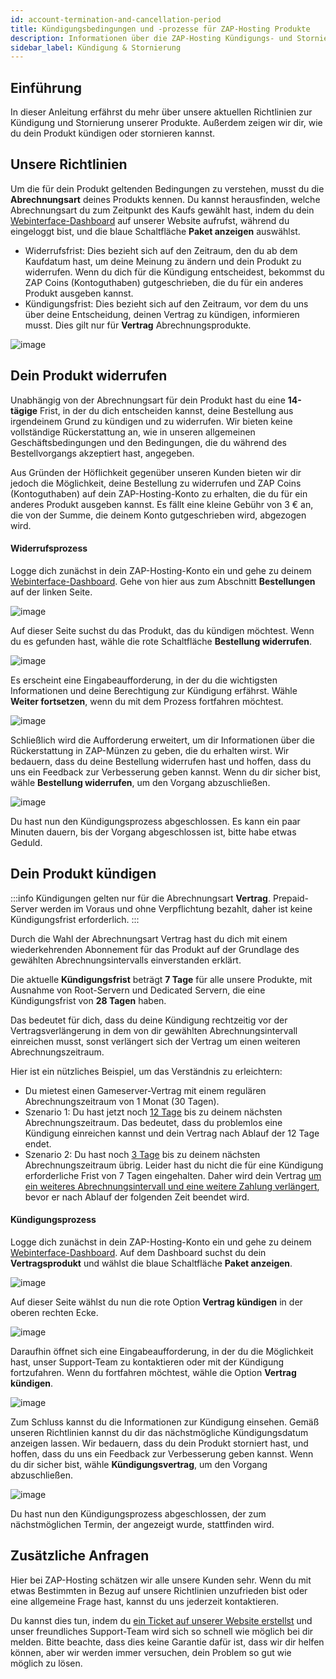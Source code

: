 ```yaml
---
id: account-termination-and-cancellation-period
title: Kündigungsbedingungen und -prozesse für ZAP-Hosting Produkte
description: Informationen über die ZAP-Hosting Kündigungs- und Stornierungsbedingungen und -prozesse bei ZAP-Hosting - ZAP-Hosting.com Dokumentation
sidebar_label: Kündigung & Stornierung
---
```


## Einführung

In dieser Anleitung erfährst du mehr über unsere aktuellen Richtlinien zur Kündigung und Stornierung unserer Produkte. Außerdem zeigen wir dir, wie du dein Produkt kündigen oder stornieren kannst.

## Unsere Richtlinien

Um die für dein Produkt geltenden Bedingungen zu verstehen, musst du die **Abrechnungsart** deines Produkts kennen. Du kannst herausfinden, welche Abrechnungsart du zum Zeitpunkt des Kaufs gewählt hast, indem du dein [Webinterface-Dashboard](https://zap-hosting.com/de/customer/) auf unserer Website aufrufst, während du eingeloggt bist, und die blaue Schaltfläche **Paket anzeigen** auswählst.

- Widerrufsfrist: Dies bezieht sich auf den Zeitraum, den du ab dem Kaufdatum hast, um deine Meinung zu ändern und dein Produkt zu widerrufen. Wenn du dich für die Kündigung entscheidest, bekommst du ZAP Coins (Kontoguthaben) gutgeschrieben, die du für ein anderes Produkt ausgeben kannst.
- Kündigungsfrist: Dies bezieht sich auf den Zeitraum, vor dem du uns über deine Entscheidung, deinen Vertrag zu kündigen, informieren musst. Dies gilt nur für **Vertrag** Abrechnungsprodukte.

![image](https://screensaver01.zap-hosting.com/index.php/s/wgNF7jSP6CaSeqd/preview)

## Dein Produkt widerrufen

Unabhängig von der Abrechnungsart für dein Produkt hast du eine **14-tägige** Frist, in der du dich entscheiden kannst, deine Bestellung aus irgendeinem Grund zu kündigen und zu widerrufen. Wir bieten keine vollständige Rückerstattung an, wie in unseren allgemeinen Geschäftsbedingungen und den Bedingungen, die du während des Bestellvorgangs akzeptiert hast, angegeben.

Aus Gründen der Höflichkeit gegenüber unseren Kunden bieten wir dir jedoch die Möglichkeit, deine Bestellung zu widerrufen und ZAP Coins (Kontoguthaben) auf dein ZAP-Hosting-Konto zu erhalten, die du für ein anderes Produkt ausgeben kannst. Es fällt eine kleine Gebühr von 3 € an, die von der Summe, die deinem Konto gutgeschrieben wird, abgezogen wird.

#### Widerrufsprozess

Logge dich zunächst in dein ZAP-Hosting-Konto ein und gehe zu deinem [Webinterface-Dashboard](https://zap-hosting.com/de/customer/). Gehe von hier aus zum Abschnitt **Bestellungen** auf der linken Seite.

![image](https://screensaver01.zap-hosting.com/index.php/s/JoepQjDWReSAsjE/preview)

Auf dieser Seite suchst du das Produkt, das du kündigen möchtest. Wenn du es gefunden hast, wähle die rote Schaltfläche **Bestellung widerrufen**.

![image](https://screensaver01.zap-hosting.com/index.php/s/9sc3Cnq6X9b8dnk/preview)

Es erscheint eine Eingabeaufforderung, in der du die wichtigsten Informationen und deine Berechtigung zur Kündigung erfährst. Wähle **Weiter fortsetzen**, wenn du mit dem Prozess fortfahren möchtest.

![image](https://screensaver01.zap-hosting.com/index.php/s/TNe33bnDZ9er9s9/preview)

Schließlich wird die Aufforderung erweitert, um dir Informationen über die Rückerstattung in ZAP-Münzen zu geben, die du erhalten wirst. Wir bedauern, dass du deine Bestellung widerrufen hast und hoffen, dass du uns ein Feedback zur Verbesserung geben kannst. Wenn du dir sicher bist, wähle **Bestellung widerrufen**, um den Vorgang abzuschließen.

![image](https://screensaver01.zap-hosting.com/index.php/s/scMDMBJAdr6FMR2/preview)

Du hast nun den Kündigungsprozess abgeschlossen. Es kann ein paar Minuten dauern, bis der Vorgang abgeschlossen ist, bitte habe etwas Geduld.

## Dein Produkt kündigen

:::info
Kündigungen gelten nur für die Abrechnungsart **Vertrag**. Prepaid-Server werden im Voraus und ohne Verpflichtung bezahlt, daher ist keine Kündigungsfrist erforderlich.
:::

Durch die Wahl der Abrechnungsart Vertrag hast du dich mit einem wiederkehrenden Abonnement für das Produkt auf der Grundlage des gewählten Abrechnungsintervalls einverstanden erklärt.

Die aktuelle **Kündigungsfrist** beträgt **7 Tage** für alle unsere Produkte, mit Ausnahme von Root-Servern und Dedicated Servern, die eine Kündigungsfrist von **28 Tagen** haben.

Das bedeutet für dich, dass du deine Kündigung rechtzeitig vor der Vertragsverlängerung in dem von dir gewählten Abrechnungsintervall einreichen musst, sonst verlängert sich der Vertrag um einen weiteren Abrechnungszeitraum.

Hier ist ein nützliches Beispiel, um das Verständnis zu erleichtern:

- Du mietest einen Gameserver-Vertrag mit einem regulären Abrechnungszeitraum von 1 Monat (30 Tagen).
- Szenario 1: Du hast jetzt noch <u>12 Tage</u> bis zu deinem nächsten Abrechnungszeitraum. Das bedeutet, dass du problemlos eine Kündigung einreichen kannst und dein Vertrag nach Ablauf der 12 Tage endet.
- Szenario 2: Du hast noch <u>3 Tage</u> bis zu deinem nächsten Abrechnungszeitraum übrig. Leider hast du nicht die für eine Kündigung erforderliche Frist von 7 Tagen eingehalten. Daher wird dein Vertrag <u>um ein weiteres Abrechnungsintervall und eine weitere Zahlung verlängert</u>, bevor er nach Ablauf der folgenden Zeit beendet wird.

#### Kündigungsprozess

Logge dich zunächst in dein ZAP-Hosting-Konto ein und gehe zu deinem [Webinterface-Dashboard](https://zap-hosting.com/de/customer/). Auf dem Dashboard suchst du dein **Vertragsprodukt** und wählst die blaue Schaltfläche **Paket anzeigen**.

![image](https://screensaver01.zap-hosting.com/index.php/s/8yLTwtxeppd3zSz/preview)

Auf dieser Seite wählst du nun die rote Option **Vertrag kündigen** in der oberen rechten Ecke.

![image](https://screensaver01.zap-hosting.com/index.php/s/BZrRBFsHrwAipEe/preview)

Daraufhin öffnet sich eine Eingabeaufforderung, in der du die Möglichkeit hast, unser Support-Team zu kontaktieren oder mit der Kündigung fortzufahren. Wenn du fortfahren möchtest, wähle die Option **Vertrag kündigen**.

![image](https://screensaver01.zap-hosting.com/index.php/s/CACoFz86ws9SF7C/preview)

Zum Schluss kannst du die Informationen zur Kündigung einsehen. Gemäß unseren Richtlinien kannst du dir das nächstmögliche Kündigungsdatum anzeigen lassen. Wir bedauern, dass du dein Produkt storniert hast, und hoffen, dass du uns ein Feedback zur Verbesserung geben kannst. Wenn du dir sicher bist, wähle **Kündigungsvertrag**, um den Vorgang abzuschließen.

![image](https://screensaver01.zap-hosting.com/index.php/s/5D3itm6f9nNoRAo/preview)

Du hast nun den Kündigungsprozess abgeschlossen, der zum nächstmöglichen Termin, der angezeigt wurde, stattfinden wird.

## Zusätzliche Anfragen

Hier bei ZAP-Hosting schätzen wir alle unsere Kunden sehr. Wenn du mit etwas Bestimmten in Bezug auf unsere Richtlinien unzufrieden bist oder eine allgemeine Frage hast, kannst du uns jederzeit kontaktieren.

Du kannst dies tun, indem du [ein Ticket auf unserer Website erstellst](https://zap-hosting.com/de/customer/support/) und unser freundliches Support-Team wird sich so schnell wie möglich bei dir melden. Bitte beachte, dass dies keine Garantie dafür ist, dass wir dir helfen können, aber wir werden immer versuchen, dein Problem so gut wie möglich zu lösen.
